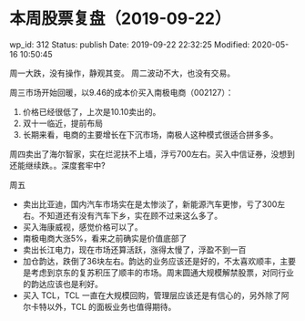 # 本周股票复盘（2019-09-22）


wp_id: 312
Status: publish
Date: 2019-09-22 22:32:25
Modified: 2020-05-16 10:50:45


周一大跌，没有操作，静观其变。
周二波动不大，也没有交易。

周三市场开始回暖，以9.46的成本价买入南极电商（002127）：

1. 价格已经很低了，上次是10.10卖出的。
2. 双十一临近，提前布局
3. 长期来看，电商的主要增长在下沉市场，南极人这种模式很适合拼多多。

周四卖出了海尔智家，实在烂泥扶不上墙，浮亏700左右。买入中信证券，没想到还能继续跌。。深度套牢中?

周五

- 卖出比亚迪，国内汽车市场实在是太惨淡了，新能源汽车更惨，亏了300左右。不知道还有没有汽车下乡，实在顾不过来这么多了。
- 买入海康威视，感觉价格可以了。
- 南极电商大涨5%，看来之前确实是价值底部了
- 卖出长江电力，现在市场还算活跃，涨得太慢了，浮盈不到一百
- 加仓韵达，跌倒了36块左右。韵达的业务应该还是好的，不太喜欢顺丰，主要是考虑到京东的复苏积压了顺丰的市场。周末圆通大规模解禁股票，对同行业的韵达应该也是利好。
- 买入 TCL，TCL 一直在大规模回购，管理层应该还是有信心的，另外除了阿尔卡特以外，TCL 的面板业务也值得期待。